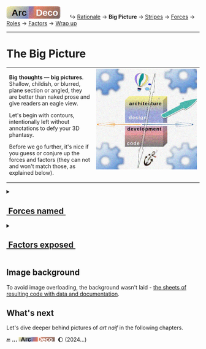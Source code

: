 [![Arc Deco.](../../../../_rsc/_img/ArcDeco/ArcDeco-bar-h33px_rounded.jpg)](../../README.md) &nbsp;&nbsp;&nbsp;&nbsp;&nbsp;↪️&nbsp;[Rationale](../01.Rationale/README.md) -> **Big&nbsp;Picture** -> [Stripes](../03.Stripes/README.md) -> [Forces](../04.Forces/README.md) -> [Roles](../05.Roles/README.md) -> [Factors](../06.Factors/README.md) -> [Wrap&nbsp;up](../07.Wrapping/README.md)

---

# The Big Picture

<table><tr valign="top"><td width="45%">
    <p><b>Big thoughts</b> &mdash; <b>big pictures</b>. Shallow, childish, or blurred, plane section or angled, they are better than naked prose and give readers an eagle view.</p>
    <p>Let's begin with contours, intentionally left without annotations to defy your 3D phantasy.</p>
    <p>Before we go further, it's nice if you guess or conjure up the forces and factors (they can not and won't match those, as explained below).</p>
</td><td>
    <picture><img alt="&nbsp;image not found: ArcDeco-BigPict-bare.jpg" src="../../../../_rsc/_img/ArcDeco/BigPict/ArcDeco-BigPict-bare.jpg" 
    title="&nbsp;Unannotated forces in multiple dimensions"/></picture>
</td></tr></table>

<details><summary><h2><ins>&nbsp;Forces named&nbsp;</ins></h2></summary>

<table><tr valign="top"><td width="55%">
<picture><img alt="&nbsp;image not found: ArcDeco-BigPict-forces_annotated.jpg" src="../../../../_rsc/_img/ArcDeco/BigPict/ArcDeco-BigPict-forces_annotated.jpg" /></picture>
</td><td>
      <p>The «<b>tearing X and Y axes</b>» in the intro were a two-dimension simplification for a figure of speech.</p>
    <p>What seems the first united will be stretched and squeezed.</p>
</td></tr></table>

</details>

<details><summary><h2><ins>&nbsp;Factors exposed&nbsp;</ins></h2></summary>
<table><tr valign="top"><td width="45%">
    <p>Software isn't raised in a vacuum and there are agents/external forces:</p>
<p>👯&thinsp;<b>Users</b> - whose wishes you ask direct or get through requirements</p>
<p>🧑‍💼&thinsp;<a href="../../../mngmnt"><b>Management</b></a> &mdash; who shall facilitate and orchestrate the workflow</p>
<p>🧪&thinsp;<a href="../../../QA" title="&nbsp;read-write: QA"><b>Quality Assurance</b></a> &mdash; tests</p>
<p>♾️&thinsp;<b>DevOps</b> &mdash; which must seamleassly deliver end products.</p> 
<br /><br />
    <p>Even if you're a single person on the project you may take all these roles.</p>
</td><td width="55%">
    <picture><img alt="&nbsp;image not found: ArcDeco-BigPict-agents_annotated.jpg" src="../../../../_rsc/_img/ArcDeco/BigPict/ArcDeco-BigPict-agents_annotated.jpg" /></picture>
</td></tr></table>
</details>

## Image background

<p title="&nbsp;Just imagine them behind the objects.">To avoid image overloading, the background wasn't laid - <ins>the sheets of resulting code with data and documentation</ins>.</p>

## What's next

Let's dive deeper behind pictures of _art naif_ in the following chapters.

🔚 **...** <picture><img alt="&nbsp;&nbsp;&nbsp;&nbsp;Arc Deco" src="../../../../_rsc/_img/ArcDeco/ArcDeco-bar-12px.jpg"
title="Arc&nbsp;&nbsp;&nbsp;&nbsp;&nbsp;ARChitecture&#013;&#010;D&nbsp;&nbsp;&nbsp;&nbsp;&nbsp;&nbsp;&nbsp;Design&#013;&#010;e&nbsp;&nbsp;&nbsp;&nbsp;&nbsp;&nbsp;&nbsp;&nbsp;dEvelopment&#013;&#010;co&nbsp;&nbsp;&nbsp;&nbsp;&nbsp;&nbsp;COde"/></picture>
&nbsp;🌔 (2024...)
